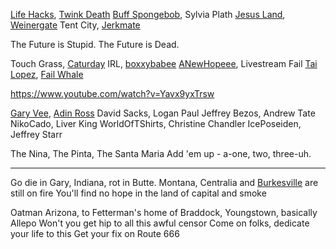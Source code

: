 [Life Hacks](http://www.43folders.com/), [Twink Death](https://knowyourmeme.com/memes/twink-death)
[Buff Spongebob](/images/content/spongebob.png), Sylvia Plath
[Jesus Land](https://www.vice.com/en/article/i-went-to-jesus-land/), [Weinergate](https://en.wikipedia.org/wiki/Anthony_Weiner_sexting_scandals)
Tent City, [Jerkmate](https://www.youtube.com/watch?v=lYPS_r8773o)

The Future is Stupid.
The Future is Dead.

Touch Grass, [Caturday](/images/content/caturday.jpg)
IRL, [boxxybabee](https://www.youtube.com/watch?v=Yavx9yxTrsw)
[ANewHopeee](https://www.youtube.com/watch?v=dfwxitFM9p4), Livestream Fail
[Tai Lopez](https://www.youtube.com/watch?v=Cv1RJTHf5fk), [Fail Whale](https://www.theatlantic.com/technology/archive/2015/01/the-story-behind-twitters-fail-whale/384313/)

https://www.youtube.com/watch?v=Yavx9yxTrsw

[Gary Vee](https://www.youtube.com/watch?v=4wmcT-xMdzw), [Adin Ross](https://www.youtube.com/watch?v=cNIYvOpTsh8)
David Sacks, Logan Paul
Jeffrey Bezos, Andrew Tate
NikoCado, Liver King
WorldOfTShirts, Christine Chandler
IcePoseiden, Jeffrey Starr

The Nina, The Pinta, The Santa Maria Add 'em up - a-one, two, three-uh.

---

Go die in Gary, Indiana, rot in Butte. Montana,
Centralia and [Burkesville](https://en.wikipedia.org/wiki/Byrnesville,_Pennsylvania) are still on fire
You'll find no hope in the land of capital and smoke

Oatman Arizona, to Fetterman's home of Braddock, Youngstown, basically Allepo
Won't you get hip to all this awful censor
Come on folks, dedicate your life to this
Get your fix on Route 666